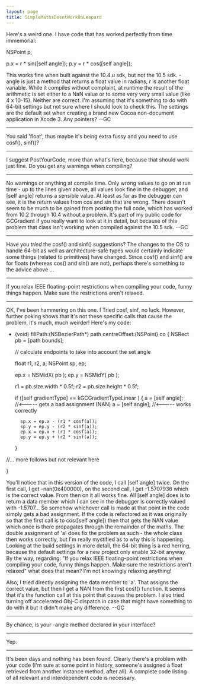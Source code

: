 ```yaml
---
layout: page
title: SimpleMathsDosntWorkOnLeopard
---
```


Here's a weird one. I have code that has worked perfectly from time immemorial:

    

NSPoint  p;

p.x = r * sin([self angle]);
p.y = r * cos([self angle]);



This works fine when built against the 10.4.u sdk, but not the 10.5 sdk.     -angle is just a method that returns a float value in radians, r is another float variable. While it compiles without complaint, at runtime the result of the arithmetic is set either to a NaN value or to some very very small value (like 4 x 10-15). Neither are correct. I'm assuming that it's something to do with 64-bit settings but not sure where I should look to check this. The settings are the default set when creating a brand new Cocoa non-document application in Xcode 3. Any pointers? --GC

----

You said 'float', thus maybe it's being extra fussy and you need to use cosf(), sinf()?

----
I suggest PostYourCode, more than what's here, because that should work just fine. Do you get any warnings when compiling?

----
No warnings or anything at compile time. Only wrong values to go on at run time - up to the lines given above, all values look fine in the debugger, and [self angle] returns a sensible value. At least as far as the debugger can see, it is the return values from cos and sin that are wrong. There doesn't seem to be much to be gained from posting the full code, which has worked from 10.2 through 10.4 without a problem. It's part of my public code for GCGradient if you really want to look at it in detail, but because of this problem that class isn't working when compiled against the 10.5 sdk. --GC

----

Have you *tried* the cosf() and sinf() suggestions? The changes to the OS to handle 64-bit as well as architecture-safe types would certainly indicate some things (related to primitives) have changed. Since cosf() and sinf() are for floats (whereas cos() and sin() are not), perhaps there's something *to* the advice above ...

----

If you relax IEEE floating-point restrictions when compiling your code, funny things happen. Make sure the restrictions aren't relaxed.

----

OK, I've been hammering on this one. I Tried cosf, sinf, no luck. However, further poking shows that it's not these specific calls that cause the problem, it's much, much weirder! Here's my code:

    

- (void)				fillPath:(NSBezierPath*) path centreOffset:(NSPoint) co
{
	NSRect pb = [path bounds];
	
	// calculate endpoints to take into account the set angle
	
	float		r1, r2, a;
	NSPoint	        sp, ep;
	
	ep.x = NSMidX( pb );
	ep.y = NSMidY( pb );
	
	r1 = pb.size.width * 0.5f;
	r2 = pb.size.height * 0.5f;
	
	if ([self gradientType] == kGCGradientTypeLinear )
	{
		a = [self angle];    //<----- gets a bad assignment (NAN)
		a = [self angle];    //<----- works correctly

		sp.x = ep.x - (r1 * cosf(a));
		sp.y = ep.y - (r2 * sinf(a));
		ep.x = ep.x + (r1 * cosf(a));
		ep.y = ep.y + (r2 * sinf(a));
	}

//... more follows but not relevant here

}



You'll notice that in this version of the code, I call [self angle] twice. On the first call, I get -nan(0x400000), on the second call, I get -1.5707936 which is the correct value. From then on it all works fine. All [self angle] does is to return a data member which I can see in the debugger is correctly valued with -1.5707... So somehow whichever call is made at that point in the code simply gets a bad assignment. If the code is refactored as it was originally so that the first call is to cos([self angle]) then that gets the NAN value which once is there propagates through the remainder of the maths. The double assignment of 'a' does fix the problem as such - the whole class then works correctly, but I'm really mystified as to why this is happening. Looking at the build settings in more detail, the 64-bit thing is a red herring, because the default settings for a new project only enable 32-bit anyway. By the way, regarding: "If you relax IEEE floating-point restrictions when compiling your code, funny things happen. Make sure the restrictions aren't relaxed" what does that mean? I'm not knowingly relaxing anything!

Also, I tried directly assigning the data member to 'a'. That assigns the correct value, but then I get a NAN from the first cosf() function. It seems that it's the function call at this point that causes the problem. I also tried turning off accelerated Obj-C dispatch in case that might have something to do with it but it didn't make any difference. --GC

----

By chance, is your -angle method declared in your interface?

----

Yep.

----

It's been days and nothing has been found. Clearly there's a problem with your code (I'm sure at some point in history, someone's assigned a float retrieved from another instance method, after all). A complete code listing of all relevant and interdependent code is necessary.

